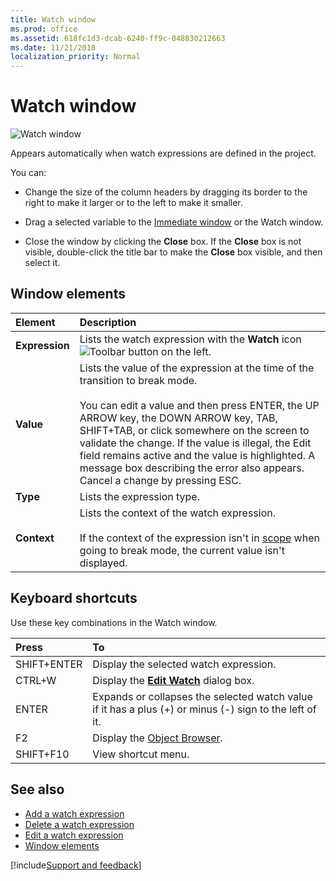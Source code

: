 ```yaml
---
title: Watch window
ms.prod: office
ms.assetid: 618fc1d3-dcab-6240-ff9c-048830212663
ms.date: 11/21/2018
localization_priority: Normal
---
```



# Watch window

![Watch window](../../../images/watch_ZA01201806.gif)

Appears automatically when watch expressions are defined in the project.

You can:

- Change the size of the column headers by dragging its border to the right to make it larger or to the left to make it smaller.
    
- Drag a selected variable to the [Immediate window](immediate-window.md) or the Watch window.
    
- Close the window by clicking the **Close** box. If the **Close** box is not visible, double-click the title bar to make the **Close** box visible, and then select it.
    
## Window elements

|Element|Description|
|:------|:----------|
|**Expression**|Lists the watch expression with the **Watch** icon ![Toolbar button](../../../images/tbr_wawd_ZA01201768.gif) on the left.|
|**Value**|Lists the value of the expression at the time of the transition to break mode.<br/><br/>You can edit a value and then press ENTER, the UP ARROW key, the DOWN ARROW key, TAB, SHIFT+TAB, or click somewhere on the screen to validate the change. If the value is illegal, the Edit field remains active and the value is highlighted. A message box describing the error also appears. Cancel a change by pressing ESC.|
|**Type**|Lists the expression type.|
|**Context**|Lists the context of the watch expression.<br/><br/>If the context of the expression isn't in [scope](../../Glossary/vbe-glossary.md#scope) when going to break mode, the current value isn't displayed.|

## Keyboard shortcuts

Use these key combinations in the Watch window.

|Press|To|
|:-----|:-----|
|SHIFT+ENTER|Display the selected watch expression.|
|CTRL+W|Display the **[Edit Watch](edit-watch-dialog-box.md)** dialog box.|
|ENTER|Expands or collapses the selected watch value if it has a plus (+) or minus (-) sign to the left of it.|
|F2|Display the [Object Browser](object-browser.md).|
|SHIFT+F10|View shortcut menu.|


## See also

- [Add a watch expression](../../concepts/forms/add-a-watch-expression.md)
- [Delete a watch expression](../../how-to/delete-a-watch-expression.md)
- [Edit a watch expression](../../how-to/edit-a-watch-expression.md)
- [Window elements](../window-elements.md)

[!include[Support and feedback](~/includes/feedback-boilerplate.md)]